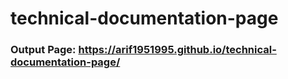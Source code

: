 # technical-documentation-page

### Output Page: https://arif1951995.github.io/technical-documentation-page/
